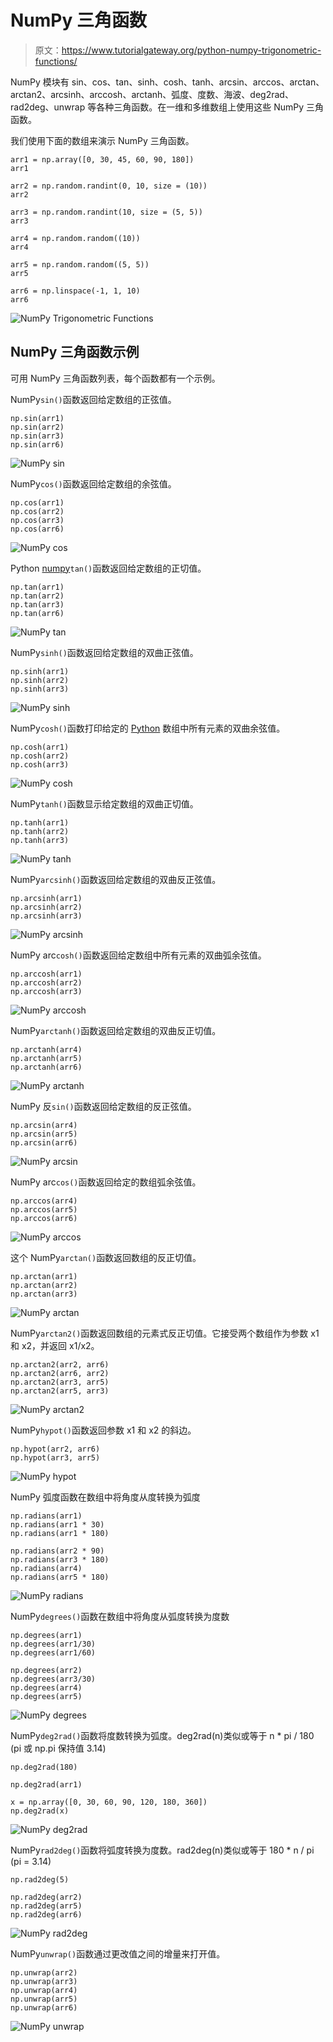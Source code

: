 # NumPy 三角函数

> 原文：<https://www.tutorialgateway.org/python-numpy-trigonometric-functions/>

NumPy 模块有 sin、cos、tan、sinh、cosh、tanh、arcsin、arccos、arctan、arctan2、arcsinh、arccosh、arctanh、弧度、度数、海波、deg2rad、rad2deg、unwrap 等各种三角函数。在一维和多维数组上使用这些 NumPy 三角函数。

我们使用下面的数组来演示 NumPy 三角函数。

```
arr1 = np.array([0, 30, 45, 60, 90, 180])
arr1

arr2 = np.random.randint(0, 10, size = (10))
arr2

arr3 = np.random.randint(10, size = (5, 5))
arr3

arr4 = np.random.random((10))
arr4

arr5 = np.random.random((5, 5))
arr5

arr6 = np.linspace(-1, 1, 10)
arr6
```

![NumPy Trigonometric Functions](img/4d0dbdcd4289e64f097164293ed0e641.png)

## NumPy 三角函数示例

可用 NumPy 三角函数列表，每个函数都有一个示例。

NumPy`sin()`函数返回给定数组的正弦值。

```
np.sin(arr1)
np.sin(arr2)
np.sin(arr3)
np.sin(arr6)
```

![NumPy sin](img/4b5935fe1686917f984fbb3af61f8b70.png)

NumPy`cos()`函数返回给定数组的余弦值。

```
np.cos(arr1)
np.cos(arr2)
np.cos(arr3)
np.cos(arr6)
```

![NumPy cos](img/4243413f478eb9ecfddfe3b2149f5cc0.png)

Python [numpy](https://www.tutorialgateway.org/python-numpy-array/)`tan()`函数返回给定数组的正切值。

```
np.tan(arr1)
np.tan(arr2)
np.tan(arr3)
np.tan(arr6)
```

![NumPy tan](img/e922ae2c243e414b539984875cd7a1ce.png)

NumPy`sinh()`函数返回给定数组的双曲正弦值。

```
np.sinh(arr1)
np.sinh(arr2)
np.sinh(arr3)
```

![NumPy sinh](img/de783029bb8e67d6aa97e7d8a25486f9.png)

NumPy`cosh()`函数打印给定的 [Python](https://www.tutorialgateway.org/python-tutorial/) 数组中所有元素的双曲余弦值。

```
np.cosh(arr1)
np.cosh(arr2)
np.cosh(arr3)
```

![NumPy cosh](img/f1dd587033c7da27dbbb1def17ad4619.png)

NumPy`tanh()`函数显示给定数组的双曲正切值。

```
np.tanh(arr1)
np.tanh(arr2)
np.tanh(arr3)
```

![NumPy tanh](img/044a5e3d02c4ed461e3e186c5f578372.png)

NumPy`arcsinh()`函数返回给定数组的双曲反正弦值。

```
np.arcsinh(arr1)
np.arcsinh(arr2)
np.arcsinh(arr3)
```

![NumPy arcsinh](img/667803fd94ecaea44a384081233d0666.png)

NumPy arc`cosh()`函数返回给定数组中所有元素的双曲弧余弦值。

```
np.arccosh(arr1)
np.arccosh(arr2)
np.arccosh(arr3)
```

![NumPy arccosh](img/0a0d21b97bbc837bc78f554dd63d8c6b.png)

NumPy`arctanh()`函数返回给定数组的双曲反正切值。

```
np.arctanh(arr4)
np.arctanh(arr5)
np.arctanh(arr6)
```

![NumPy arctanh](img/419bf2a7c8d8f18f11b4eadfbacb6ceb.png)

NumPy 反`sin()`函数返回给定数组的反正弦值。

```
np.arcsin(arr4)
np.arcsin(arr5)
np.arcsin(arr6)
```

![NumPy arcsin](img/d33874dd68466d2a3f61c0768e90f8d0.png)

NumPy arc`cos()`函数返回给定的数组弧余弦值。

```
np.arccos(arr4)
np.arccos(arr5)
np.arccos(arr6)
```

![NumPy arccos](img/723dddc49a28c6dea4a381ac19129964.png)

这个 NumPy`arctan()`函数返回数组的反正切值。

```
np.arctan(arr1)
np.arctan(arr2)
np.arctan(arr3)
```

![NumPy arctan](img/eec959d591be2fbecb20ce745a49d86b.png)

NumPy`arctan2()`函数返回数组的元素式反正切值。它接受两个数组作为参数 x1 和 x2，并返回 x1/x2。

```
np.arctan2(arr2, arr6)
np.arctan2(arr6, arr2)
np.arctan2(arr3, arr5)
np.arctan2(arr5, arr3)
```

![NumPy arctan2](img/47f05874a8ff384b8c1d8c35a4cf2d98.png)

NumPy`hypot()`函数返回参数 x1 和 x2 的斜边。

```
np.hypot(arr2, arr6)
np.hypot(arr3, arr5)
```

![NumPy hypot](img/bfac28d7b13eed841a17100d023059ce.png)

NumPy 弧度函数在数组中将角度从度转换为弧度

```
np.radians(arr1)
np.radians(arr1 * 30)
np.radians(arr1 * 180)

np.radians(arr2 * 90)
np.radians(arr3 * 180)
np.radians(arr4)
np.radians(arr5 * 180)
```

![NumPy radians](img/38341b5aa1a2eb0f72c3ee329b86a179.png)

NumPy`degrees()`函数在数组中将角度从弧度转换为度数

```
np.degrees(arr1)
np.degrees(arr1/30)
np.degrees(arr1/60)

np.degrees(arr2)
np.degrees(arr3/30)
np.degrees(arr4)
np.degrees(arr5)
```

![NumPy degrees](img/3d0266ca84c0847890e2d404ced72bc6.png)

NumPy`deg2rad()`函数将度数转换为弧度。deg2rad(n)类似或等于 n * pi / 180 (pi 或 np.pi 保持值 3.14)

```
np.deg2rad(180)

np.deg2rad(arr1)

x = np.array([0, 30, 60, 90, 120, 180, 360])
np.deg2rad(x)
```

![NumPy deg2rad](img/63625c3842920c47dff8a95d8c636109.png)

NumPy`rad2deg()`函数将弧度转换为度数。rad2deg(n)类似或等于 180 * n / pi (pi = 3.14)

```
np.rad2deg(5)

np.rad2deg(arr2)
np.rad2deg(arr5)
np.rad2deg(arr6)
```

![NumPy rad2deg](img/003f13223f604a9c401bd4a47ef11aa3.png)

NumPy`unwrap()`函数通过更改值之间的增量来打开值。

```
np.unwrap(arr2)
np.unwrap(arr3)
np.unwrap(arr4)
np.unwrap(arr5)
np.unwrap(arr6)
```

![NumPy unwrap](img/9a2dcc620178bed104f4bad7054b8a5b.png)